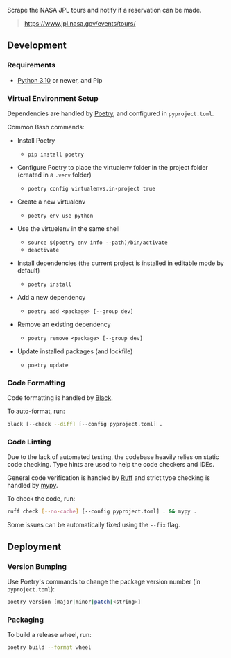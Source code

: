 Scrape the NASA JPL tours and notify if a reservation can be made.

> https://www.jpl.nasa.gov/events/tours/


## Development

### Requirements

* [Python 3.10](https://www.python.org/downloads/) or newer,
  and Pip

### Virtual Environment Setup

Dependencies are handled by [Poetry](https://python-poetry.org/), and configured in `pyproject.toml`.

Common Bash commands:

* Install Poetry
  * `pip install poetry`

* Configure Poetry to place the virtualenv folder in the project folder
  (created in a `.venv` folder)
  * `poetry config virtualenvs.in-project true`

* Create a new virtualenv
  * `poetry env use python`

* Use the virtuelenv in the same shell
  * `source $(poetry env info --path)/bin/activate`
  * `deactivate`

* Install dependencies
  (the current project is installed in editable mode by default)
  * `poetry install`

* Add a new dependency
  * `poetry add <package> [--group dev]`

* Remove an existing dependency
  * `poetry remove <package> [--group dev]`

* Update installed packages (and lockfile)
  * `poetry update`

### Code Formatting

Code formatting is handled by [Black](https://black.readthedocs.io/en/stable/).

To auto-format, run:
```bash
black [--check --diff] [--config pyproject.toml] .
```

### Code Linting

Due to the lack of automated testing, the codebase heavily relies on static code checking.
Type hints are used to help the code checkers and IDEs.

General code verification is handled by [Ruff](https://docs.astral.sh/ruff/)
and strict type checking is handled by [mypy](https://mypy.readthedocs.io/en/stable/).

To check the code, run:
```bash
ruff check [--no-cache] [--config pyproject.toml] . && mypy .
```

Some issues can be automatically fixed using the `--fix` flag.


## Deployment

### Version Bumping

Use Poetry's commands to change the package version number (in `pyproject.toml`):

```bash
poetry version [major|minor|patch|<string>]
```

### Packaging

To build a release wheel, run:
```bash
poetry build --format wheel
```
